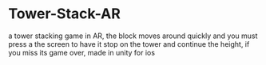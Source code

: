# Tower-Stack-AR
a tower stacking game in AR, the block moves around quickly and you must press a the screen to have it stop on the tower and continue the height, if you miss its game over, made in unity for ios
